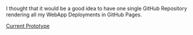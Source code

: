 I thought that it would be a good idea to have one single GitHub Repository rendering all my WebApp Deployments in GitHub Pages.

[Current Prototype](https://jacevin.github.io/prototypes/)
